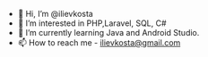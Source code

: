 - 👋 Hi, I’m @ilievkosta
- 👀 I’m interested in PHP,Laravel, SQL, C#
- 🌱 I’m currently learning Java and Android Studio.
- 📫 How to reach me - ilievkosta@gmail.com

<!---
ilievkosta/ilievkosta is a ✨ special ✨ repository because its `README.md` (this file) appears on your GitHub profile.
You can click the Preview link to take a look at your changes.
--->
